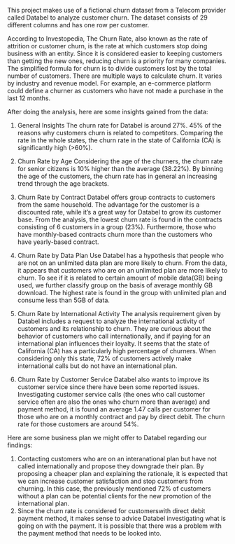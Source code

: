 This project makes use of a fictional churn dataset from a Telecom provider called Databel to analyze customer churn. The dataset consists of 29 different columns and has one row per customer.

According to Investopedia, The Churn Rate, also known as the rate of attrition or customer churn, is the rate at which customers stop doing business with an entity. Since it is considered easier to keeping customers than getting the new ones, reducing churn is a priority for many companies. The simplified formula for churn is to divide customers lost by the total number of customers. There are multiple ways to calculate churn. It varies by industry and revenue model. For example, an e-commerce platform could define a churner as customers who have not made a purchase in the last 12 months.

After doing the analysis, here are some insights gained from the data:

1. General Insights
   The churn rate for Databel is around 27%. 45% of the reasons why customers churn is related to competitors. Comparing the rate in the whole states, the churn rate in the state of California (CA) is significantly high (>60%).

2. Churn Rate by Age
   Considering the age of the churners, the churn rate for senior citizens is 10% higher than the average (38.22%). By binning the age of the customers, the churn rate has in general an increasing trend through the age brackets.

3. Churn Rate by Contract
   Databel offers group contracts to customers from the same household. The advantage for the customer is a discounted rate, while it’s a great way for Databel to grow its customer base. From the analysis, the lowest churn rate is found in the contracts consisting of 6 customers in a group (23%). Furthermore, those who have monthly-based contracts churn more than the customers who have yearly-based contract.

4. Churn Rate by Data Plan Use
   Databel has a hypothesis that people who are not on an unlimited data plan are more likely to churn. From the data, it appears that customers who are on an unlimited plan are more likely to churn. To see if it is related to certain amount of mobile data(GB) being used, we further classify group on the basis of average monthly GB download. The highest rate is found in the group with unlimited plan and consume less than 5GB of data.

5. Churn Rate by International Activity
   The analysis requirement given by Databel includes a request to analyze the international activity of customers and its relationship to churn. They are curious about the behavior of customers who call internationally, and if paying for an international plan influences their loyalty. It seems that the state of California (CA) has a particularly high percentage of churners. When considering only this state, 72% of customers actively make international calls but do not have an international plan.

6. Churn Rate by Customer Service
   Databel also wants to improve its customer service since there have been some reported issues. Investigating customer service calls (the ones who call customer service often are also the ones who churn more than average) and payment method, it is found an average 1.47 calls per customer for those who are on a monthly contract and pay by direct debit. The churn rate for those customers are around 54%.

Here are some business plan we might offer to Databel regarding our findings:

1. Contacting customers who are on an interanational plan but have not called internationally and propose they downgrade their plan. By proposing a cheaper plan and explaining the rationale, it is expected that we can increase customer satisfaction and stop customers from churning. In this case, the previously mentioned 72% of customers without a plan can be potential clients for the new promotion of the international plan.
2. Since the churn rate is considered for customerswith direct debit payment method, it makes sense to advice Databel investigating what is going on with the payment. It is possible that there was a problem with the payment method that needs to be looked into.
